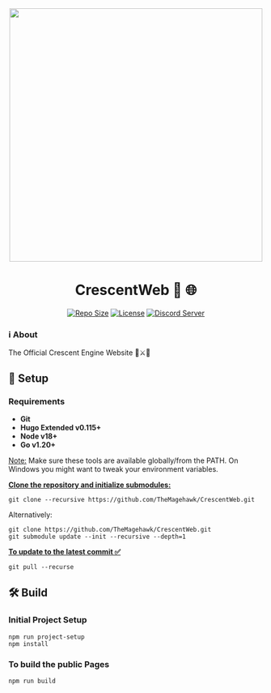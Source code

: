<div align="center">
  <img src="https://github.com/TheMagehawk/NamelessEngine/assets/80898625/69cd7cb4-bf47-4c93-868f-40c5d9d5fd92" width="500" />

# CrescentWeb 🌙 🌐

[![Repo Size](https://img.shields.io/github/repo-size/TheMagehawk/Crescent)](https://github.com/TheMagehawk/Crescent)
[![License](https://img.shields.io/github/license/TheMagehawk/Crescent)](https://github.com/TheMagehawk/Crescent/blob/master/LICENSE)
[![Discord Server](https://discordapp.com/api/guilds/961309065651290122/widget.png?style=shield)](https://discord.gg/WVZGSMEhmq)

</div>

### ℹ️ About

The Official Crescent Engine Website 🌃⚔️🐉

## 🔰 Setup

### Requirements

- **Git**
- **Hugo Extended v0.115+**
- **Node v18+**
- **Go v1.20+**

<ins>Note:</ins> Make sure these tools are available globally/from the PATH. On Windows you might want to tweak your environment variables.

<ins>**Clone the repository and initialize submodules:**</ins>

```
git clone --recursive https://github.com/TheMagehawk/CrescentWeb.git
```

Alternatively:
```
git clone https://github.com/TheMagehawk/CrescentWeb.git
git submodule update --init --recursive --depth=1
```

<ins>**To update to the latest commit ✅**</ins>

```
git pull --recurse
```

## 🛠️ Build

### Initial Project Setup

```
npm run project-setup
npm install
```
### To build the public Pages
```
npm run build
```
